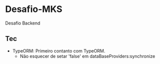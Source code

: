 # Desafio-MKS

Desafio Backend

## Tec

- TypeORM: Primeiro contanto com TypeORM.
	- Não esquecer de setar 'false' em dataBaseProviders:synchronize
